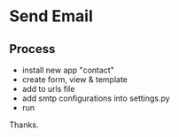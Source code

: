 # Send Email

## Process

- install new app "contact"
- create form, view & template
- add to urls file
- add smtp configurations into settings.py
- run

Thanks.
